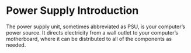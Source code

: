 # Power Supply Introduction

The power supply unit, sometimes abbreviated as PSU, is your computer’s power source. It directs electricity from a wall outlet to your computer’s motherboard, where it can be distributed to all of the components as needed.